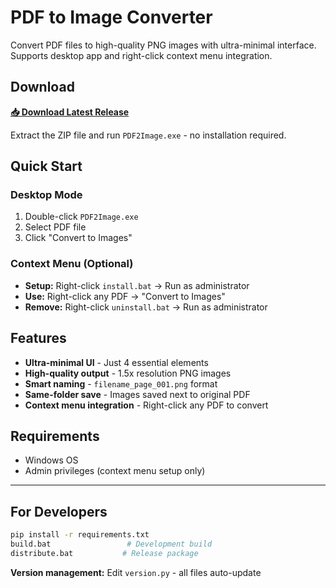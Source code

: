 # PDF to Image Converter

Convert PDF files to high-quality PNG images with ultra-minimal interface. Supports desktop app and right-click context menu integration.

## Download

**[📥 Download Latest Release](https://github.com/jeffrey0070/pdf2image-converter/releases/latest)**

Extract the ZIP file and run `PDF2Image.exe` - no installation required.

## Quick Start

### Desktop Mode
1. Double-click `PDF2Image.exe`
2. Select PDF file
3. Click "Convert to Images"

### Context Menu (Optional)
- **Setup:** Right-click `install.bat` → Run as administrator
- **Use:** Right-click any PDF → "Convert to Images"
- **Remove:** Right-click `uninstall.bat` → Run as administrator

## Features

- **Ultra-minimal UI** - Just 4 essential elements
- **High-quality output** - 1.5x resolution PNG images  
- **Smart naming** - `filename_page_001.png` format
- **Same-folder save** - Images saved next to original PDF
- **Context menu integration** - Right-click any PDF to convert

## Requirements

- Windows OS
- Admin privileges (context menu setup only)

---

## For Developers

```bash
pip install -r requirements.txt
build.bat                 # Development build
distribute.bat           # Release package
```

**Version management:** Edit `version.py` - all files auto-update